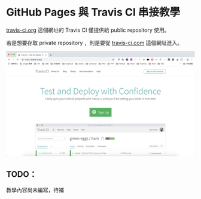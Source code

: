 # GitHub Pages 與 Travis CI 串接教學

[travis-ci.org](https://travis-ci.org/) 這個網址的 Travis CI 僅提供給 public repository 使用。

若是想要存取 private repository ，則是要從 [travis-ci.com](https://travis-ci.com/) 這個網址進入。

![image](https://github.com/akayhu/self-components/blob/master/src/installFile/image/travis-ci.png?raw=true)

## TODO：

教學內容尚未編寫，待補
